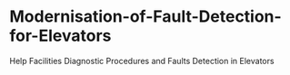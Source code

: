 # Modernisation-of-Fault-Detection-for-Elevators
Help Facilities Diagnostic Procedures and Faults Detection in Elevators 
